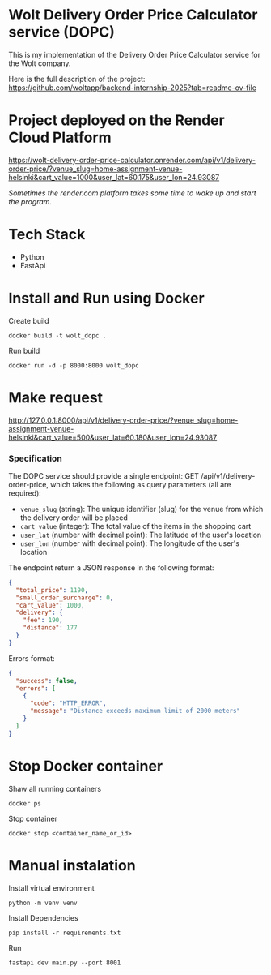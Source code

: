 # Wolt Delivery Order Price Calculator service (DOPC)
 
This is my implementation of the Delivery Order Price Calculator service for the Wolt company.

Here is the full description of the project:  
https://github.com/woltapp/backend-internship-2025?tab=readme-ov-file

# Project deployed on the Render Cloud Platform
https://wolt-delivery-order-price-calculator.onrender.com/api/v1/delivery-order-price/?venue_slug=home-assignment-venue-helsinki&cart_value=1000&user_lat=60.175&user_lon=24.93087

*Sometimes the render.com platform takes some time to wake up and start the program.*

# Tech Stack
- Python
- FastApi

# Install and Run using Docker

Create build  
```
docker build -t wolt_dopc .
```

Run build  
```
docker run -d -p 8000:8000 wolt_dopc
```


# Make request
http://127.0.0.1:8000/api/v1/delivery-order-price/?venue_slug=home-assignment-venue-helsinki&cart_value=500&user_lat=60.180&user_lon=24.93087


### Specification

The DOPC service should provide a single endpoint: GET /api/v1/delivery-order-price, which takes the following as query parameters (all are required):

- ``venue_slug`` (string): The unique identifier (slug) for the venue from which the delivery order will be placed
- ``cart_value`` (integer): The total value of the items in the shopping cart
- ``user_lat`` (number with decimal point): The latitude of the user's location
- ``user_lon`` (number with decimal point): The longitude of the user's location

The endpoint return a JSON response in the following format:
```JSON
{
  "total_price": 1190,
  "small_order_surcharge": 0,
  "cart_value": 1000,
  "delivery": {
    "fee": 190,
    "distance": 177
  }
}
```

Errors format:
```JSON
{
  "success": false,
  "errors": [
    {
      "code": "HTTP_ERROR",
      "message": "Distance exceeds maximum limit of 2000 meters"
    }
  ]
}

```

# Stop Docker container

Shaw all running containers  
```
docker ps
```

Stop container   
```
docker stop <container_name_or_id>
```


# Manual instalation 

Install virtual environment
```
python -m venv venv
```

Install Dependencies
```
pip install -r requirements.txt
```

Run
```
fastapi dev main.py --port 8001
```
